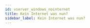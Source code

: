 ```yaml
---
id: vserver_windows_nointernet
title: Kein Internet was nun?
sidebar_label: Kein Internet was nun?
---
```












